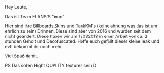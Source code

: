 Hey Leute,

Das ist Team ELANS'S "mod"

Hier sind ihre Billboards,Skins und TankKM's (keine ahnung was das ist um ehrlich zu sein) Drinnen. Diese sind aber von 2016 und wurden seit dem nicht geändert. 
Diese haben wir am 13032018 in einer Arbeit von ca. 2 stunden Geholt und Deobfuscated. 
Hoffe euch gefällt dieser kleine leak und evtl bekommt ihr noch mehr.

Viel Spaß damit.

PS Das sollen Hight QUALITY textures sein D